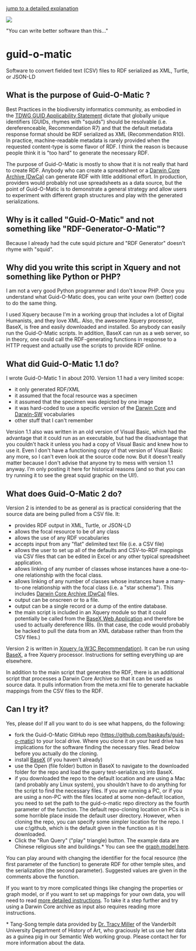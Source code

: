 [jump to a detailed explanation](use.md)

![](https://raw.githubusercontent.com/baskaufs/guid-o-matic/master/squid.bmp)

"You can write better software than this..."

# guid-o-matic
Software to convert fielded text (CSV) files to RDF serialized as XML, Turtle, or JSON-LD

## What is the purpose of Guid-O-Matic ?
Best Practices in the biodiversity informatics community, as embodied in the [TDWG GUID Applicability Statement](https://github.com/tdwg/guid-as) dictate that globally unique identifiers (GUIDs, rhymes with "squids") should be resolvable (i.e. dereferenceable, Recommendation R7) and that the default metadata response format should be RDF serialized as XML (Recommendation R10).  In practice, machine-readable metadata is rarely provided when the requested content-type is some flavor of RDF. I think the reason is because people think it is "too hard" to generate the necessary RDF.  

The purpose of Guid-O-Matic is mostly to show that it is not really that hard to create RDF.  Anybody who can create a spreadsheet or a [Darwin Core Archive (DwCa)](http://www.gbif.org/resource/80636) can generate RDF with little additional effort.  In production, providers would probably not use spreadsheets as a data source, but the point of Guid-O-Matic is to demonstrate a general strategy and allow users to experiment with different graph structures and play with the generated serializations.

## Why is it called "Guid-O-Matic" and not something like "RDF-Generator-O-Matic"?
Because I already had the cute squid picture and "RDF Generator" doesn't rhyme with "squid".

## Why did you write this script in Xquery and not something like Python or PHP?
I am not a very good Python programmer and I don't know PHP.  Once you understand what Guid-O-Matic does, you can write your own (better) code to do the same thing.

I used Xquery because I'm in a working group that includes a lot of Digital Humanists, and they love XML.  Also, the awesome Xquery processor, BaseX, is free and easily downloaded and installed.  So anybody can easily run the Guid-O-Matic scripts.  In addition, BaseX can run as a web server, so in theory, one could call the RDF-generating functions in response to a HTTP request and actually use the scripts to provide RDF online.

## What did Guid-O-Matic 1.1 do?
I wrote Guid-O-Matic 1 in about 2010.  Version 1.1 had a very limited scope:
- it only generated RDF/XML
- it assumed that the focal resource was a specimen
- it assumed that the specimen was depicted by one image
- it was hard-coded to use a specific version of the [Darwin Core](http://rs.tdwg.org/dwc/terms/) and [Darwin-SW](https://github.com/darwin-sw/dsw) vocabularies
- other stuff that I can't remember

Version 1.1 also was written in an old version of Visual Basic, which had the advantage that it could run as an executable, but had the disadvantage that you couldn't hack it unless you had a copy of Visual Basic and knew how to use it.  Even I don't have a functioning copy of that version of Visual Basic any more, so I can't even look at the source code now.  But it doesn't really matter because I don't advise that anyone try to mess with version 1.1 anyway.  I'm only posting it here for historical reasons (and so that you can try running it to see the great squid graphic on the UI!).

## What does Guid-O-Matic 2 do?
Version 2 is intended to be as general as is practical considering that the source data are being pulled from a CSV file.  It:
- provides RDF output in XML, Turtle, or JSON-LD
- allows the focal resource to be of any class
- allows the use of any RDF vocabularies
- accepts input from any "flat" delimited text file (i.e. a CSV file)
- allows the user to set up all of the defaults and CSV-to-RDF mappings via CSV files that can be edited in Excel or any other typical spreadsheet application.
- allows linking of any number of classes whose instances have a one-to-one relationship with the focal class.
- allows linking of any number of classes whose instances have a many-to-one relationship with the focal class (i.e. a "star schema"). This includes [Darwin Core Archive (DwCa)](http://www.gbif.org/resource/80636) files.
- output can be onscreen or to a file.
- output can be a single record or a dump of the entire database.
- the main script is included in an Xquery module so that it could potentially be called from the [BaseX Web Application](http://docs.basex.org/wiki/Web_Application) and therefore be used to actually dereference IRIs.  (In that case, the code would probably be hacked to pull the data from an XML database rather than from the CSV files.)

Version 2 is written in [Xquery (a W3C Recommendation)](https://www.w3.org/TR/xquery/).  It can be run using [BaseX](http://basex.org/), a free Xquery processor.  Instructions for setting everything up are elsewhere.

In addition to the main script that generates the RDF, there is an additional script that processes a Darwin Core Archive so that it can be used as source data.  It pulls information from the meta.xml file to generate hackable mappings from the CSV files to the RDF.  

## Can I try it?
Yes, please do!  If all you want to do is see what happens, do the following:
- fork the Guid-O-Matic GitHub repo (https://github.com/baskaufs/guid-o-matic) to your local drive.  Where you clone it on your hard drive has implications for the software finding the necessary files.  Read below before you actually do the cloning.
- install [BaseX](http://basex.org/products/download/all-downloads/) (if you haven't already)
- use the Open (file folder) button in BaseX to navigate to the downloaded folder for the repo and load the query test-serialize.xq into BaseX.
- if you downloaded the repo to the default location and are using a Mac (and probably any Linux system), you shouldn't have to do anything for the script to find the necessary files.  If you are running a PC, or if you are using a non-PC with the files located at some non-default location, you need to set the path to the guid-o-matic repo directory as the fourth parameter of the function.  The default repo-cloning location on PCs is in some horrible place inside the default user directory. However, when cloning the repo, you can specify some simpler location for the repo.  I use c:\github\, which is the default given in the function as it is downloaded.
- Click the "Run Query" ("play" triangle) button.  The example data are Chinese religious site and buildings.*  You can see the [graph model here](graph-model.md).

You can play around with changing the identifier for the focal resource (the first parameter of the function) to generate RDF for other temple sites, and the serialization (the second parameter).  Suggested values are given in the comments above the function.   

If you want to try more complicated things like changing the properties or graph model, or if you want to set up mappings for your own data, you will need to read [more detailed instructions](use.md).  To take it a step further and try using a Darwin Core archive as input also requires reading more instructions.

\* Tang-Song temple data provided by [Dr. Tracy Miller](http://as.vanderbilt.edu/historyart/people/miller.php) of the Vanderbilt University Department of History of Art, who graciously let us use her data as a guinea pig in our Semantic Web working group.  Please contact her for more information about the data.
